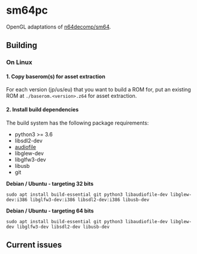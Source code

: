 # sm64pc
OpenGL adaptations of [n64decomp/sm64](https://github.com/n64decomp/sm64). 

## Building

### On Linux

#### 1. Copy baserom(s) for asset extraction

For each version (jp/us/eu) that you want to build a ROM for, put an existing ROM at
`./baserom.<version>.z64` for asset extraction.

#### 2. Install build dependencies

The build system has the following package requirements:
  * python3 >= 3.6
  * libsdl2-dev
  * [audiofile](https://audiofile.68k.org/)
  * libglew-dev
  * libglfw3-dev
  * libusb
  * git


__Debian / Ubuntu - targeting 32 bits__
```
sudo apt install build-essential git python3 libaudiofile-dev libglew-dev:i386 libglfw3-dev:i386 libsdl2-dev:i386 libusb-dev
```
__Debian / Ubuntu - targeting 64 bits__
```
sudo apt install build-essential git python3 libaudiofile-dev libglew-dev libglfw3-dev libsdl2-dev libusb-dev
```



## Current issues
